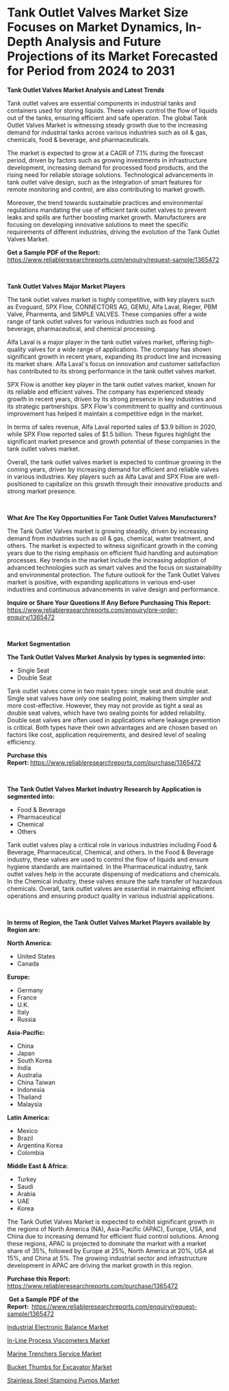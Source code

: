 <p><h1>Tank Outlet Valves Market Size Focuses on Market Dynamics, In-Depth Analysis and Future Projections of its Market Forecasted for Period from 2024 to 2031</h1></p><p><strong>Tank Outlet Valves Market Analysis and Latest Trends</strong></p>
<p><p>Tank outlet valves are essential components in industrial tanks and containers used for storing liquids. These valves control the flow of liquids out of the tanks, ensuring efficient and safe operation. The global Tank Outlet Valves Market is witnessing steady growth due to the increasing demand for industrial tanks across various industries such as oil & gas, chemicals, food & beverage, and pharmaceuticals. </p><p>The market is expected to grow at a CAGR of 7.1% during the forecast period, driven by factors such as growing investments in infrastructure development, increasing demand for processed food products, and the rising need for reliable storage solutions. Technological advancements in tank outlet valve design, such as the integration of smart features for remote monitoring and control, are also contributing to market growth.</p><p>Moreover, the trend towards sustainable practices and environmental regulations mandating the use of efficient tank outlet valves to prevent leaks and spills are further boosting market growth. Manufacturers are focusing on developing innovative solutions to meet the specific requirements of different industries, driving the evolution of the Tank Outlet Valves Market.</p></p>
<p><strong>Get a Sample PDF of the Report:&nbsp;</strong> <a href="https://www.reliableresearchreports.com/enquiry/request-sample/1365472">https://www.reliableresearchreports.com/enquiry/request-sample/1365472</a></p>
<p>&nbsp;</p>
<p><strong>Tank Outlet Valves Major Market Players</strong></p>
<p><p>The tank outlet valves market is highly competitive, with key players such as Evoguard, SPX Flow, CONNECTORS AG, GEMU, Alfa Laval, Rieger, PBM Valve, Pharmenta, and SIMPLE VALVES. These companies offer a wide range of tank outlet valves for various industries such as food and beverage, pharmaceutical, and chemical processing.</p><p>Alfa Laval is a major player in the tank outlet valves market, offering high-quality valves for a wide range of applications. The company has shown significant growth in recent years, expanding its product line and increasing its market share. Alfa Laval's focus on innovation and customer satisfaction has contributed to its strong performance in the tank outlet valves market.</p><p>SPX Flow is another key player in the tank outlet valves market, known for its reliable and efficient valves. The company has experienced steady growth in recent years, driven by its strong presence in key industries and its strategic partnerships. SPX Flow's commitment to quality and continuous improvement has helped it maintain a competitive edge in the market.</p><p>In terms of sales revenue, Alfa Laval reported sales of $3.9 billion in 2020, while SPX Flow reported sales of $1.5 billion. These figures highlight the significant market presence and growth potential of these companies in the tank outlet valves market.</p><p>Overall, the tank outlet valves market is expected to continue growing in the coming years, driven by increasing demand for efficient and reliable valves in various industries. Key players such as Alfa Laval and SPX Flow are well-positioned to capitalize on this growth through their innovative products and strong market presence.</p></p>
<p>&nbsp;</p>
<p><strong>What Are The Key Opportunities For Tank Outlet Valves Manufacturers?</strong></p>
<p><p>The Tank Outlet Valves market is growing steadily, driven by increasing demand from industries such as oil & gas, chemical, water treatment, and others. The market is expected to witness significant growth in the coming years due to the rising emphasis on efficient fluid handling and automation processes. Key trends in the market include the increasing adoption of advanced technologies such as smart valves and the focus on sustainability and environmental protection. The future outlook for the Tank Outlet Valves market is positive, with expanding applications in various end-user industries and continuous advancements in valve design and performance.</p></p>
<p><strong>Inquire or Share Your Questions If Any Before Purchasing This Report:</strong> <a href="https://www.reliableresearchreports.com/enquiry/pre-order-enquiry/1365472">https://www.reliableresearchreports.com/enquiry/pre-order-enquiry/1365472</a></p>
<p>&nbsp;</p>
<p><strong>Market Segmentation</strong></p>
<p><strong>The Tank Outlet Valves Market Analysis by types is segmented into:</strong></p>
<p><ul><li>Single Seat</li><li>Double Seat</li></ul></p>
<p><p>Tank outlet valves come in two main types: single seat and double seat. Single seat valves have only one sealing point, making them simpler and more cost-effective. However, they may not provide as tight a seal as double seat valves, which have two sealing points for added reliability. Double seat valves are often used in applications where leakage prevention is critical. Both types have their own advantages and are chosen based on factors like cost, application requirements, and desired level of sealing efficiency.</p></p>
<p><strong>Purchase this Report:&nbsp;</strong><a href="https://www.reliableresearchreports.com/purchase/1365472">https://www.reliableresearchreports.com/purchase/1365472</a></p>
<p>&nbsp;</p>
<p><strong>The Tank Outlet Valves Market Industry Research by Application is segmented into:</strong></p>
<p><ul><li>Food & Beverage</li><li>Pharmaceutical</li><li>Chemical</li><li>Others</li></ul></p>
<p><p>Tank outlet valves play a critical role in various industries including Food & Beverage, Pharmaceutical, Chemical, and others. In the Food & Beverage industry, these valves are used to control the flow of liquids and ensure hygiene standards are maintained. In the Pharmaceutical industry, tank outlet valves help in the accurate dispensing of medications and chemicals. In the Chemical industry, these valves ensure the safe transfer of hazardous chemicals. Overall, tank outlet valves are essential in maintaining efficient operations and ensuring product quality in various industrial applications.</p></p>
<p>&nbsp;</p>
<p><strong>In terms of Region, the Tank Outlet Valves Market Players available by Region are:</strong></p>
<p>
    <p> <strong> North America: </strong>
        <ul>
            <li>United States</li>
            <li>Canada</li>
        </ul>
        </p> 
    <p> <strong> Europe: </strong>
        <ul>
            <li>Germany</li>
            <li>France</li>
            <li>U.K.</li>
            <li>Italy</li>
            <li>Russia</li>
        </ul>
        </p> 
    <p> <strong> Asia-Pacific: </strong>
        <ul>
            <li>China</li>
            <li>Japan</li>
            <li>South Korea</li>
            <li>India</li>
            <li>Australia</li>
            <li>China Taiwan</li>
            <li>Indonesia</li>
            <li>Thailand</li>
            <li>Malaysia</li>
        </ul>
        </p> 
    <p> <strong> Latin America: </strong>
        <ul>
            <li>Mexico</li>
            <li>Brazil</li>
            <li>Argentina Korea</li>
            <li>Colombia</li>
        </ul>
        </p> 
    <p> <strong> Middle East & Africa: </strong>
        <ul>
            <li>Turkey</li>
            <li>Saudi</li>
            <li>Arabia</li>
            <li>UAE</li>
            <li>Korea</li>
        </ul>
    </p>
    </p>
<p><p>The Tank Outlet Valves Market is expected to exhibit significant growth in the regions of North America (NA), Asia-Pacific (APAC), Europe, USA, and China due to increasing demand for efficient fluid control solutions. Among these regions, APAC is projected to dominate the market with a market share of 35%, followed by Europe at 25%, North America at 20%, USA at 15%, and China at 5%. The growing industrial sector and infrastructure development in APAC are driving the market growth in this region.</p></p>
<p><strong>Purchase this Report: </strong><a href="https://www.reliableresearchreports.com/purchase/1365472">https://www.reliableresearchreports.com/purchase/1365472</a></p>
<p>&nbsp;<strong>Get a Sample PDF of the Report:&nbsp;&nbsp;</strong><a href="https://www.reliableresearchreports.com/enquiry/request-sample/1365472">https://www.reliableresearchreports.com/enquiry/request-sample/1365472</a></p>
<p><strong></strong></p>
<p><p><a href="https://medium.com/p/bdc27f0a0f19/edit">Industrial Electronic Balance Market</a></p><p><a href="https://medium.com/p/9419b623d087/edit">In-Line Process Viscometers Market</a></p><p><a href="https://issuu.com/reportprime-2/docs/marine-trenchers-service-market-size-2030.pptx">Marine Trenchers Service Market</a></p><p><a href="https://issuu.com/reportprime-2/docs/bucket-thumbs-for-excavator-market-size-2030.pptx">Bucket Thumbs for Excavator Market</a></p><p><a href="https://medium.com/p/3f81d98eada1/edit">Stainless Steel Stamping Pumps Market</a></p></p>